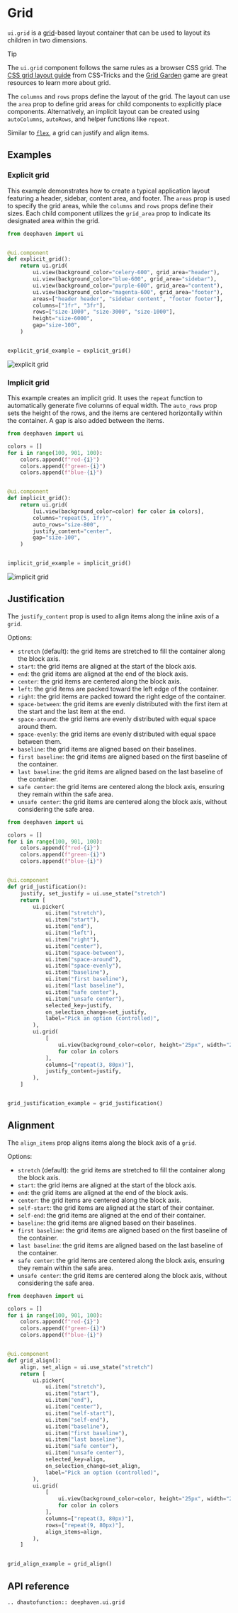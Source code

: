 # Grid

`ui.grid` is a [grid](https://developer.mozilla.org/en-US/docs/Learn_web_development/Core/CSS_layout/Grids)-based layout container that can be used to layout its children in two dimensions.

> [!TIP]
> The `ui.grid` component follows the same rules as a browser CSS grid. The [CSS grid layout guide](https://css-tricks.com/snippets/css/complete-guide-grid/) from CSS-Tricks and the [Grid Garden](https://cssgridgarden.com/) game are great resources to learn more about grid.

The `columns` and `rows` props define the layout of the grid. The layout can use the `area` prop to define grid areas for child components to explicitly place components. Alternatively, an implicit layout can be created using `autoColumns`, `autoRows`, and helper functions like `repeat`.

Similar to [`flex`](./flex.md), a grid can justify and align items.

## Examples

### Explicit grid

This example demonstrates how to create a typical application layout featuring a header, sidebar, content area, and footer. The `areas` prop is used to specify the grid areas, while the `columns` and `rows` props define their sizes. Each child component utilizes the `grid_area` prop to indicate its designated area within the grid.

```python
from deephaven import ui


@ui.component
def explicit_grid():
    return ui.grid(
        ui.view(background_color="celery-600", grid_area="header"),
        ui.view(background_color="blue-600", grid_area="sidebar"),
        ui.view(background_color="purple-600", grid_area="content"),
        ui.view(background_color="magenta-600", grid_area="footer"),
        areas=["header header", "sidebar content", "footer footer"],
        columns=["1fr", "3fr"],
        rows=["size-1000", "size-3000", "size-1000"],
        height="size-6000",
        gap="size-100",
    )


explicit_grid_example = explicit_grid()
```

![explicit grid](../_assets/grid_explicit.png)

### Implicit grid

This example creates an implicit grid. It uses the `repeat` function to automatically generate five columns of equal width. The `auto_rows` prop sets the height of the rows, and the items are centered horizontally within the container. A gap is also added between the items.

```python
from deephaven import ui

colors = []
for i in range(100, 901, 100):
    colors.append(f"red-{i}")
    colors.append(f"green-{i}")
    colors.append(f"blue-{i}")


@ui.component
def implicit_grid():
    return ui.grid(
        [ui.view(background_color=color) for color in colors],
        columns="repeat(5, 1fr)",
        auto_rows="size-800",
        justify_content="center",
        gap="size-100",
    )


implicit_grid_example = implicit_grid()
```

![implicit grid](../_assets/grid_implicit.png)

## Justification

The `justify_content` prop is used to align items along the inline axis of a `grid`.

Options:

- `stretch` (default): the grid items are stretched to fill the container along the block axis.
- `start`: the grid items are aligned at the start of the block axis.
- `end`: the grid items are aligned at the end of the block axis.
- `center`: the grid items are centered along the block axis.
- `left`: the grid items are packed toward the left edge of the container.
- `right`: the grid items are packed toward the right edge of the container.
- `space-between`: the grid items are evenly distributed with the first item at the start and the last item at the end.
- `space-around`: the grid items are evenly distributed with equal space around them.
- `space-evenly`: the grid items are evenly distributed with equal space between them.
- `baseline`: the grid items are aligned based on their baselines.
- `first baseline`: the grid items are aligned based on the first baseline of the container.
- `last baseline`: the grid items are aligned based on the last baseline of the container.
- `safe center`: the grid items are centered along the block axis, ensuring they remain within the safe area.
- `unsafe center`: the grid items are centered along the block axis, without considering the safe area.

```python
from deephaven import ui

colors = []
for i in range(100, 901, 100):
    colors.append(f"red-{i}")
    colors.append(f"green-{i}")
    colors.append(f"blue-{i}")


@ui.component
def grid_justification():
    justify, set_justify = ui.use_state("stretch")
    return [
        ui.picker(
            ui.item("stretch"),
            ui.item("start"),
            ui.item("end"),
            ui.item("left"),
            ui.item("right"),
            ui.item("center"),
            ui.item("space-between"),
            ui.item("space-around"),
            ui.item("space-evenly"),
            ui.item("baseline"),
            ui.item("first baseline"),
            ui.item("last baseline"),
            ui.item("safe center"),
            ui.item("unsafe center"),
            selected_key=justify,
            on_selection_change=set_justify,
            label="Pick an option (controlled)",
        ),
        ui.grid(
            [
                ui.view(background_color=color, height="25px", width="25px")
                for color in colors
            ],
            columns=["repeat(3, 80px)"],
            justify_content=justify,
        ),
    ]


grid_justification_example = grid_justification()
```

## Alignment

The `align_items` prop aligns items along the block axis of a `grid`.

Options:

- `stretch` (default): the grid items are stretched to fill the container along the block axis.
- `start`: the grid items are aligned at the start of the block axis.
- `end`: the grid items are aligned at the end of the block axis.
- `center`: the grid items are centered along the block axis.
- `self-start`: the grid items are aligned at the start of their container.
- `self-end`: the grid items are aligned at the end of their container.
- `baseline`: the grid items are aligned based on their baselines.
- `first baseline`: the grid items are aligned based on the first baseline of the container.
- `last baseline`: the grid items are aligned based on the last baseline of the container.
- `safe center`: the grid items are centered along the block axis, ensuring they remain within the safe area.
- `unsafe center`: the grid items are centered along the block axis, without considering the safe area.

```python
from deephaven import ui

colors = []
for i in range(100, 901, 100):
    colors.append(f"red-{i}")
    colors.append(f"green-{i}")
    colors.append(f"blue-{i}")


@ui.component
def grid_align():
    align, set_align = ui.use_state("stretch")
    return [
        ui.picker(
            ui.item("stretch"),
            ui.item("start"),
            ui.item("end"),
            ui.item("center"),
            ui.item("self-start"),
            ui.item("self-end"),
            ui.item("baseline"),
            ui.item("first baseline"),
            ui.item("last baseline"),
            ui.item("safe center"),
            ui.item("unsafe center"),
            selected_key=align,
            on_selection_change=set_align,
            label="Pick an option (controlled)",
        ),
        ui.grid(
            [
                ui.view(background_color=color, height="25px", width="25px")
                for color in colors
            ],
            columns=["repeat(3, 80px)"],
            rows=["repeat(9, 80px)"],
            align_items=align,
        ),
    ]


grid_align_example = grid_align()
```

## API reference

```{eval-rst}
.. dhautofunction:: deephaven.ui.grid
```

